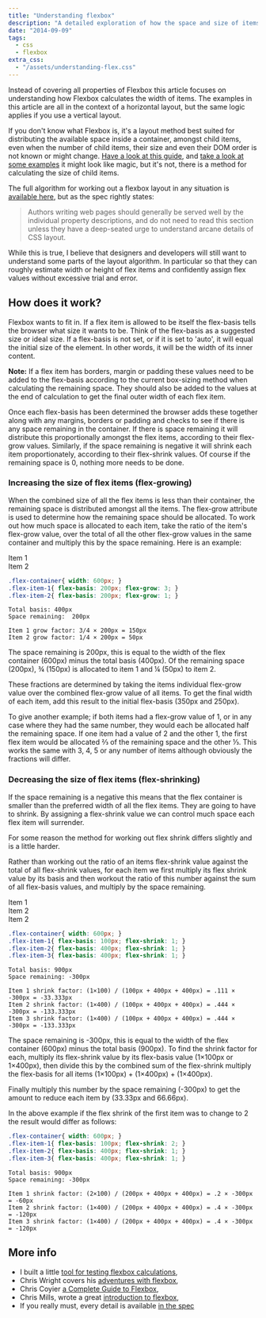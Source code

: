 ```yaml
---
title: "Understanding flexbox"
description: "A detailed exploration of how the space and size of items are determined when using flexbox."
date: "2014-09-09"
tags: 
  - css
  - flexbox
extra_css: 
  - "/assets/understanding-flex.css"
---
```


Instead of covering all properties of Flexbox this article focuses on understanding how Flexbox calculates the width of items. The examples in this article are all in the context of a horizontal layout, but the same logic applies if you use a vertical layout.

If you don't know what Flexbox is, it's a layout method best suited for distributing the available space inside a container, amongst child items, even when the number of child items, their size and even their DOM order is not known or might change. [Have a look at this guide](http://css-tricks.com/snippets/css/a-guide-to-flexbox/), and [take a look at some examples](http://codepen.io/MadeByMike/pen/26cb650eaef356da925e75139537f74e) it might look like magic, but it's not, there is a method for calculating the size of child items.

The full algorithm for working out a flexbox layout in any situation is [available here](http://dev.w3.org/csswg/css-flexbox/#layout-algorithm), but as the spec rightly states:

<blockquote>Authors writing web pages should generally be served well by the individual property descriptions, and do not need to read this section unless they have a deep-seated urge to understand arcane details of CSS layout.</blockquote>

While this is true, I believe that designers and developers will still want to understand some parts of the layout algorithm. In particular so that they can roughly estimate width or height of flex items and confidently assign flex values without excessive trial and error.

## How does it work?

Flexbox wants to fit in. If a flex item is allowed to be itself the flex-basis tells the browser what size it wants to be. Think of the flex-basis as a suggested size or ideal size. If a flex-basis is not set, or if it is set to 'auto', it will equal the initial size of the element. In other words, it will be the width of its inner content.

**Note:** If a flex item has borders, margin or padding these values need to be added to the flex-basis according to the current box-sizing method when calculating the remaining space. They should also be added to the values at the end of calculation to get the final outer width of each flex item.

Once each flex-basis has been determined the browser adds these together along with any margins, borders or padding and checks to see if there is any space remaining in the container. If there is space remaining it will distribute this proportionally amongst the flex items, according to their flex-grow values. Similarly, if the space remaining is negative it will shrink each item proportionately, according to their flex-shrink values. Of course if the remaining space is 0, nothing more needs to be done.

### Increasing the size of flex items (flex-growing)

When the combined size of all the flex items is less than their container, the remaining space is distributed amongst all the items. The flex-grow attribute is used to determine how the remaining space should be allocated. To work out how much space is allocated to each item, take the ratio of the item's flex-grow value, over the total of all the other flex-grow values in the same container and multiply this by the space remaining. Here is an example:

<div id="example-static-flex-1" class="flex-container">
	<div class="flex-item flex-item-1"><span>Item 1</span></div>
	<div class="flex-item flex-item-2"><span>Item 2</span></div>
</div>

```css
.flex-container{ width: 600px; }
.flex-item-1{ flex-basis: 200px; flex-grow: 3; }
.flex-item-2{ flex-basis: 200px; flex-grow: 1; }
```
```
Total basis: 400px
Space remaining:  200px

Item 1 grow factor: 3/4 × 200px = 150px
Item 2 grow factor: 1/4 × 200px = 50px
```

The space remaining is 200px, this is equal to the width of the flex container (600px) minus the total basis (400px). Of the remaining space (200px), ¾ (150px) is allocated to item 1 and ¼ (50px) to item 2.

These fractions are determined by taking the items individual flex-grow value over the combined flex-grow value of all items. To get the final width of each item, add this result to the initial flex-basis (350px and 250px).

To give another example; if both items had a flex-grow value of 1, or in any case where they had the same number, they would each be allocated half the remaining space. If one item had a value of 2 and the other 1, the first flex item would be allocated ⅔ of the remaining space and the other ⅓. This works the same with 3, 4, 5 or any number of items although obviously the fractions will differ.

### Decreasing the size of flex items (flex-shrinking)

If the space remaining is a negative this means that the flex container is smaller than the preferred width of all the flex items. They are going to have to shrink. By assigning a flex-shrink value we can control much space each flex item will surrender.

For some reason the method for working out flex shrink differs slightly and is a little harder.

Rather than working out the ratio of an items flex-shrink value against the total of all flex-shrink values, for each item we first multiply its flex shrink value by its basis and then workout the ratio of this number against the sum of all flex-basis values, and multiply by the space remaining.

<div id="example-static-flex-2" class="flex-container">
	<div class="flex-item flex-item-1"><span>Item 1</span></div>
	<div class="flex-item flex-item-2"><span>Item 2</span></div>
	<div class="flex-item flex-item-3"><span>Item 2</span></div>
</div>  

```css
.flex-container{ width: 600px; }
.flex-item-1{ flex-basis: 100px; flex-shrink: 1; }
.flex-item-2{ flex-basis: 400px; flex-shrink: 1; }
.flex-item-3{ flex-basis: 400px; flex-shrink: 1; }
```

```
Total basis: 900px
Space remaining: -300px

Item 1 shrink factor: (1×100) / (100px + 400px + 400px) = .111 × -300px = -33.333px
Item 2 shrink factor: (1×400) / (100px + 400px + 400px) = .444 × -300px = -133.333px
Item 3 shrink factor: (1×400) / (100px + 400px + 400px) = .444 × -300px = -133.333px
```

The space remaining is -300px, this is equal to the width of the flex container (600px) minus the total basis (900px). To find the shrink factor for each, multiply its flex-shrink value by its flex-basis value (1×100px or 1×400px), then divide this by the combined sum of the flex-shrink multiply the flex-basis for all items (1×100px) + (1×400px) + (1×400px).

Finally multiply this number by the space remaining (-300px) to get the amount to reduce each item by (33.33px and 66.66px).

In the above example if the flex shrink of the first item was to change to 2 the result would differ as follows:

```css
.flex-container{ width: 600px; }
.flex-item-1{ flex-basis: 100px; flex-shrink: 2; }
.flex-item-2{ flex-basis: 400px; flex-shrink: 1; }
.flex-item-3{ flex-basis: 400px; flex-shrink: 1; }
```
```
Total basis: 900px
Space remaining: -300px

Item 1 shrink factor: (2×100) / (200px + 400px + 400px) = .2 × -300px = -60px
Item 2 shrink factor: (1×400) / (200px + 400px + 400px) = .4 × -300px = -120px
Item 3 shrink factor: (1×400) / (200px + 400px + 400px) = .4 × -300px = -120px
```

## More info

  - I built a little [tool for testing flexbox calculations](/demos/flexbox-tester/),
  - Chris Wright covers his [adventures with flexbox](http://chriswrightdesign.com/experiments/flexbox-adventures/),
  - Chris Coyier [a Complete Guide to Flexbox](http://css-tricks.com/snippets/css/a-guide-to-flexbox/),
  - Chris Mills, wrote a great [introduction to flexbox](https://dev.opera.com/articles/flexbox-basics/),
  - If you really must, every detail is available [in the spec](http://dev.w3.org/csswg/css-flexbox/#layout-algorithm)
